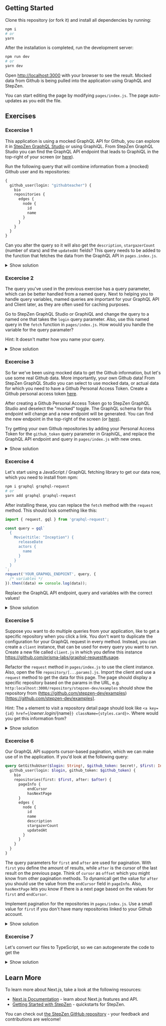 ## Getting Started

Clone this repository (or fork it) and install all dependencies by running:

```bash
npm i
# or
yarn
```

After the installation is completed, run the development server:

```bash
npm run dev
# or
yarn dev
```

Open [http://localhost:3000](http://localhost:3000) with your browser to see the result. Mocked data from Github is being pulled into the application using GraphQL and StepZen.

You can start editing the page by modifying `pages/index.js`. The page auto-updates as you edit the file.

## Exercises

### Excercise 1

This application is using a mocked GraphQL API for Github, you can explore it in [StepZen GraphQL Studio](https://graphql.stepzen.com/github) or using GraphiQL. From StepZen GraphQL Studio you can find the GraphQL API endpoint that leads to GraphiQL in the top-right of your screen (or [here](https://graphql69.stepzen.net/api/690af4e7ebf2cdcbd4fb6200eb503c4f/__graphql)).

Run the following query that will combine information from a (mocked) Github user and its repositories:

```graphql
{
  github_user(login: "githubteacher") {
    bio
    repositories {
      edges {
        node {
          id
          name
        }
      }
    }
  }
}
```

Can you alter the query so it will also get the `description`, `stargazerCount` (number of stars) and the `updatedAt` fields? This query needs to be added to the function that fetches the data from the GraphQL API in `pages.index.js`.

<details>
<summary>Show solution</summary>
<p>
The new query becomes:

```graphql
{
  github_user(login: "githubteacher") {
    bio
    repositories(first: 5) {
      edges {
        node {
          id
          name
          description
          stargazerCount
          updatedAt
        }
      }
    }
  }
}
```

This must be added to the `fetch` function on line 81. Save your code and return to the application on [http://localhost:3000](http://localhost:3000) to see more information being displayed for the (mocked) repositories.

</p>
</details>

### Excercise 2

The query you've used in the previous exercise has a query parameter, which can be better handled from a named query. Next to helping you to handle query variables, mamed queries are important for your GraphQL API and Client later, as they are often used for caching purposes.

Go to StepZen GraphQL Studio or GraphiQL and change the query to a named one that takes the `login` query parameter. Also, use this named query in the `fetch` function in `pages/index.js`. How would you handle the variable for the query paramater?

Hint: It doesn't matter how you name your query.

<details>
<summary>Show solution</summary>
<p>

The named query must be added to the `fetch` function around line 81. The query and the variable for the query parameter are added as follows:

// Add url to git commit

</p>
</details>

### Excercise 3

So far we've been using mocked data to get the Github information, but let's use some real Github data. More importantly, your own Github data! From StepZen GraphQL Studio you can select to use mocked data, or actual data for which you need to have a Github Personal Access Token. Create a Github personal access token [here](https://docs.github.com/en/authentication/keeping-your-account-and-data-secure/creating-a-personal-access-token).

After creating a Github Personal Access Token go to StepZen GraphQL Studio and deselect the "mocked" toggle. The GraphQL schema for this endpoint will change and a new endpoint will be generated. You can find the new endpoint in the top-right of the screen (or [here](https://graphqlbf.stepzen.net/api/bf215181b5140522137b3d4f6b73544a/__graphql)).

Try getting your own Github repositories by adding your Personal Access Token for the `github_token` query parameter in GraphiQL, and replace the GraphQL API endpoint and query in `pages/index.js` with new ones.

<details>
<summary>Show solution</summary>
<p>

The GraphQL API endpoint needs to be replaced with the new one, which has a different GraphQL schema that is requesting the data from the actual Github API. Also, it takes a value for `github_token` to get your data from Github. (Note: no 'Bearer' prefix required)
// Add url to git commit

</p>
</details>

### Excercise 4

Let's start using a JavaScript / GraphQL fetching library to get our data now, which you need to install from npm:

```bash
npm i graphql graphql-request
# or
yarn add graphql graphql-request
```

After installing these, you can replace the `fetch` method with the `request` method. This should look something like this:

```js
import { request, gql } from 'graphql-request';

const query = gql`
  {
    Movie(title: "Inception") {
      releaseDate
      actors {
        name
      }
    }
  }
`;
request('YOUR_GRAPHQL_ENDPOINT', query, {
  /* variables */
}).then((data) => console.log(data));
```

Replace the GraphQL API endpoint, query and variables with the correct values!

<details>
<summary>Show solution</summary>
<p>

// Add url to git commit

</p>
</details>

### Excercise 5

Suppose you want to do multiple queries from your application, like to get a specific repository when you click a link. You don't want to duplicate the configuration for your GraphQL request in every method. Instead, you can create a `client` instance, that can be used for every query you want to run. Create a new file called `client.js` in which you define this instance https://github.com/prisma-labs/graphql-request#usage.

Refactor the `request` method in `pages/index.js` to use the client instance. Also, open the file `repository/[...params].js`. Import the client and use a `request` method to get the data for this page. The page should display a specific repository based on the params in the URL, e.g. `http:localhost:3000/repository/stepzen-dev/examples` should show the repository from (https://github.com/stepzen-dev/examples)[https://github.com/stepzen-dev/examples].

Hint: The `a` element to visit a repository detail page should look like `<a key={id} href={`/${owner.login}/${name}`} className={styles.card}>`. Where would you get this information from?

<details>
<summary>Show solution</summary>
<p>

In `client.js` you should have the following. Include an `Authentication` header with your StepZen API Key if you're not using the StepZen GraphQL Studio endpoint, but have deployed the schema on your own account.

// Add url to git commit

In `pages/index.js` you need to import `client` from the file `client.js`, and use the `request` method from this client instance to query the GraphQL API:

// Add url to git commit

Also, change the `query` so it will get the `owner` field:

// Add url to git commit

Finally, in `repository/[...params].js` you should import the client instance so the repository data will be requested from the GraphQL API.

// Add url to git commit

</p>
</details>

### Excercise 6

Our GraphQL API supports cursor-based pagination, which we can make use of in the application. If you'd look at the following query:

```graphql
query GetGithubUser($login: String!, $github_token: Secret!, $first: Int!, $after: String!) {
  github_user(login: $login, github_token: $github_token) {
    bio
    repositories(first: $first, after: $after) {
      pageInfo {
          endCursor
          hasNextPage
      }
      edges {
        node {
          id
          name
          description
          stargazerCount
          updatedAt
        }
      }
    }
  }
}
```

The query parameters for `first` and `after` are used for pagination. With `first` you define the amount of results, while `after` is the cursor of the last result on the previous page. Think of `cursor` as `offset` which you might know from other pagination methods. To dynamicall get the value for `after` you should use the value from the `endCursor` field in `pageInfo`. Also, `hasNextPage` lets you know if there is a next page based on the values for `first` and `endCursor`.

Implement pagination for the repositories in `pages/index.js`. Use a small value for `first` if you don't have many repositories linked to your Github account.

<details>
<summary>Show solution</summary>
<p>

// Add url to git commit

</p>
</details>


### Excercise 7

Let's convert our files to TypeScript, so we can autogenerate the code to get the 

<details>
<summary>Show solution</summary>
<p>

// Add url to git commit

</p>
</details>

## Learn More

To learn more about Next.js, take a look at the following resources:

- [Next.js Documentation](https://nextjs.org/docs) - learn about Next.js features and API.
- [Getting Started with StepZen](https://stepzen.com/getting-started) - quickstarts for StepZen.

You can check out [the StepZen GitHub repository](https://github.com/stepzen-dev/examples/) - your feedback and contributions are welcome!
